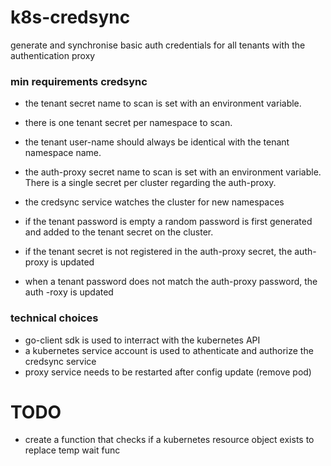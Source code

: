# k8s-credsync
generate and synchronise basic auth credentials for all tenants with the authentication proxy 

### min requirements credsync
* the tenant secret name to scan is set with an environment variable. 
* there is one tenant secret per namespace to scan.
* the tenant user-name should always be identical with the tenant namespace name.
* the auth-proxy secret name to scan is set with an environment variable. There is a single secret per cluster regarding the auth-proxy.

* the credsync service watches the cluster for new namespaces
* if the tenant password is empty a random password is first generated and added to the tenant secret on the cluster.
* if the tenant secret is not registered in the auth-proxy secret, the auth-proxy is updated
* when a tenant password does not match the auth-proxy password, the auth -roxy is updated

### technical choices
* go-client sdk is used to interract with the kubernetes API
* a kubernetes service account is used to athenticate and authorize the credsync service
* proxy service needs to be restarted after config update (remove pod)

# TODO
* create a function that checks if a kubernetes resource object exists to replace temp wait func


